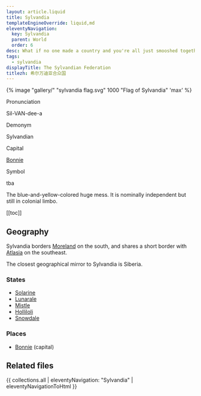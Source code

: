 ```yaml
---
layout: article.liquid
title: Sylvandia
templateEngineOverride: liquid,md
eleventyNavigation:
  key: Sylvandia
  parent: World
  order: 6
desc: What if no one made a country and you're all just smooshed together?
tags:
  - sylvandia
displayTitle: The Sylvandian Federation
titlezh: 希尔万迪亚合众国
---
```


{% image "gallery/" "sylvandia flag.svg" 1000 "Flag of Sylvandia" 'max' %}

<div class="attr">
  <p class="attr-key">Pronunciation</p>
  <p class="attr-val">Sil-VAN-dee-a</p>
  <p class="attr-key">Demonym</p>
  <p class="attr-val">Sylvandian</p>
  <p class="attr-key">Capital</p>
  <p class="attr-val"><a href="/world/sylvandia/bonnie/">Bonnie</a></p>
  <p class="attr-key">Symbol</p>
  <p class="attr-val">tba</p>
</div>

The blue-and-yellow-colored huge mess. It is nominally independent but still in colonial limbo.

[[toc]]

## Geography

Sylvandia borders [Moreland](/world/moreland/) on the south, and shares a short border with [Atlasia](/world/atlasia/) on the southeast.

The closest geographical mirror to Sylvandia is Siberia.

### States

- [Solarine](solarine/)
- [Lunarale](lunarale/)
- [Mistle](mistle/)
- [Holliloli](holliloli/)
- [Snowdale](snowdale/)

### Places

- [Bonnie](/world/sylvandia/bonnie/) (capital)

## Related files

{{ collections.all | eleventyNavigation: "Sylvandia" | eleventyNavigationToHtml }}
